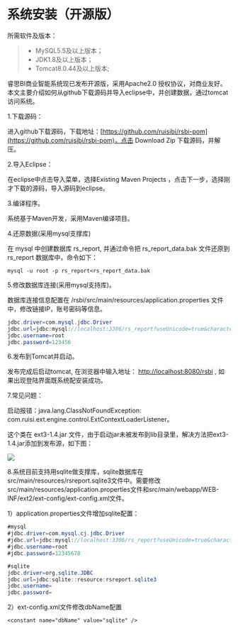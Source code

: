 # 系统安装（开源版）

所需软件及版本：

> * MySQL5.5及以上版本；
> * JDK1.8及以上版本；
> * Tomcat8.0.44及以上版本;

睿思BI商业智能系统现已发布开源版，采用Apache2.0 授权协议，对商业友好。本文主要介绍如何从github下载源码并导入eclipse中，并创建数据，通过tomcat访问系统。

1.下载源码：

进入github下载源码，下载地址：[https://github.com/ruisibi/rsbi-pom](https://github.com/ruisibi/rsbi-pom)，点击 Download Zip 下载源码，并解压。

2.导入Eclipse：

在eclipse中点击导入菜单，选择Existing Maven Projects ，点击下一步，选择刚才下载的源码，导入源码到eclipse。

3.编译程序。

系统基于Maven开发，采用Maven编译项目。

4.还原数据\(采用mysql支撑库\)

在 mysql 中创建数据库 rs\_report, 并通过命令把  rs\_report\_data.bak 文件还原到  rs\_report 数据库中，命令如下：

```
mysql -u root -p rs_report<rs_report_data.bak
```

5.修改数据库连接\(采用mysql支持库\)。

数据库连接信息配置在 /rsbi/src/main/resources/application.properties 文件中，修改链接IP，账号密码等信息。

```java
jdbc.driver=com.mysql.jdbc.Driver  
jdbc.url=jdbc:mysql://localhost:3306/rs_report?useUnicode=true&characterEncoding=utf-8&allowMultiQueries=true  
jdbc.username=root  
jdbc.password=123456
```

6.发布到Tomcat并启动。

发布完成后启动tomcat, 在浏览器中输入地址： [http://localhost:8080/rsbi](http://localhost:8080/rsbi) , 如果出现登陆界面既系统配安装成功。

7.常见问题：

启动报错：java.lang.ClassNotFoundException: com.ruisi.ext.engine.control.ExtContextLoaderListener。

这个类在 ext3-1.4.jar 文件，由于启动jar未被发布到lib目录里，解决方法把ext3-1.4.jar添加到发布源，如下图：

![](http://www.ruisibi.cn/document/assets/import124.png)

8.系统目前支持用sqlite做支撑库，sqlite数据库在src/main/resources/rsreport.sqlite3文件中。需要修改src/main/resources/application.properties文件和src/main/webapp/WEB-INF/ext2/ext-config/ext-config.xml文件。

1）application.properties文件增加sqlite配置：

```java
#mysql 
#jdbc.driver=com.mysql.cj.jdbc.Driver
#jdbc.url=jdbc:mysql://localhost:3306/rs_report?useUnicode=true&characterEncoding=utf-8&allowMultiQueries=true&serverTimezone=GMT%2B8
#jdbc.username=root
#jdbc.password=12345678

#sqlite
jdbc.driver=org.sqlite.JDBC
jdbc.url=jdbc:sqlite::resource:rsreport.sqlite3
jdbc.username=
jdbc.password=
```

2）ext-config.xml文件修改dbName配置

```
<constant name="dbName" value="sqlite" />
```




